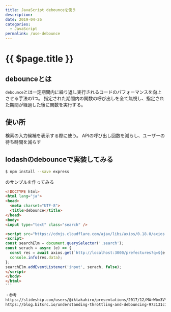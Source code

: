 ```yaml
---
title: JavaScript debounceを使う
description: 
date: 2019-04-26
categories:
  - JavaScript
permalink: /use-debounce
---
```


# {{ $page.title }}

<PostMeta/>

## debounceとは
`debounce`とは一定期間内に繰り返し実行されるコードのパフォーマンスを向上させる手法の1つ。
指定された期間内の関数の呼び出しを全て無視し、指定された期間が経過した後に関数を実行する。

## 使い所
検索の入力候補を表示する際に使う。
APIの呼び出し回数を減らし、ユーザーの待ち時間を減らす

## lodashのdebounceで実装してみる

``` sh
$ npm install --save express
```

のサンプルを作ってみる
``` html
<!DOCTYPE html>
<html lang="ja">
<head>
  <meta charset="UTF-8">
  <title>debounce</title>
</head>
<body>
<input type="text" class="search" />

<script src="https://cdnjs.cloudflare.com/ajax/libs/axios/0.18.0/axios.js"></script>
<script>
const searchElm = document.querySelector('.search');
const serach = async (e) => {
  const res = await axios.get(`http://localhost:3000/prefectures?q=${e.target.value}`)
  console.info(res.data);
};
searchElm.addEventListener('input', serach, false);
</script>
</body>
</html>
```　

・参考
https://slideship.com/users/@iktakahiro/presentations/2017/12/MArWbm3VYEKCqB2ZNd5dts/?p=3  
https://blog.bitsrc.io/understanding-throttling-and-debouncing-973131c1ba07  
